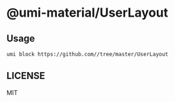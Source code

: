 # @umi-material/UserLayout



## Usage

```sh
umi block https://github.com//tree/master/UserLayout
```

## LICENSE

MIT
